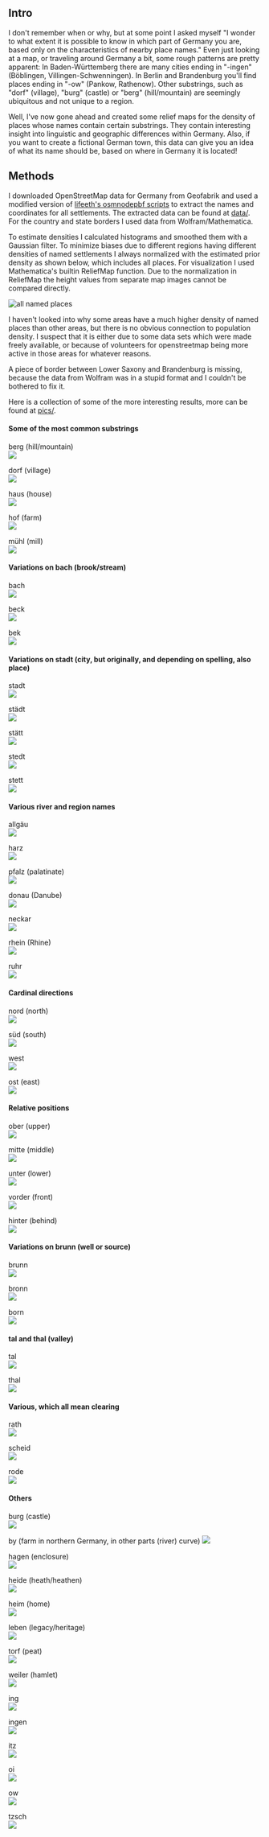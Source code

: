 ## Intro

I don't remember when or why, but at some point I asked myself "I wonder to what extent it is possible to know in which part of Germany you are, based only on the characteristics of nearby place names." Even just looking at a map, or traveling around Germany a bit, some rough patterns are pretty apparent: In Baden-Württemberg there are many cities ending in "-ingen" (Böblingen, Villingen-Schwenningen). In Berlin and Brandenburg you'll find places ending in "-ow" (Pankow, Rathenow). Other substrings, such as "dorf" (village), "burg" (castle) or "berg" (hill/mountain) are seemingly ubiquitous and not unique to a region.

Well, I've now gone ahead and created some relief maps for the density of places whose names contain certain substrings. They contain interesting insight into linguistic and geographic differences within Germany. Also, if you want to create a fictional German town, this data can give you an idea of what its name should be, based on where in Germany it is located!


## Methods

I downloaded OpenStreetMap data for Germany from Geofabrik and used a modified version of [lifeeth's osmnodepbf scripts](https://github.com/lifeeth/osmnodepbf) to extract the names and coordinates for all settlements. The extracted data can be found at [data/](data/). For the country and state borders I used data from Wolfram/Mathematica.

To estimate densities I calculated histograms and smoothed them with a Gaussian filter. To minimize biases due to different regions having different densities of named settlements I always normalized with the estimated prior density as shown below, which includes all places. For visualization I used Mathematica's builtin ReliefMap function. Due to the normalization in ReliefMap the height values from separate map images cannot be compared directly.

![all named places](pics/prior.png)

I haven't looked into why some areas have a much higher density of named places than other areas, but there is no obvious connection to population density. I suspect that it is either due to some data sets which were made freely available, or because of volunteers for openstreetmap being more active in those areas for whatever reasons.

A piece of border between Lower Saxony and Brandenburg is missing, because the data from Wolfram was in a stupid format and I couldn't be bothered to fix it.

Here is a collection of some of the more interesting results, more can be found at [pics/](pics/).

#### Some of the most common substrings

berg (hill/mountain)  
![](pics/bedeutung/häufig/berg.png)  

dorf (village)  
![](pics/bedeutung/häufig/dorf.png)  

haus (house)  
![](pics/bedeutung/häufig/haus.png)  

hof (farm)  
![](pics/bedeutung/häufig/hof.png)  

mühl (mill)  
![](pics/bedeutung/häufig/mühl.png)  


#### Variations on bach (brook/stream)

bach  
![](pics/bedeutung/bach/bach.png)

beck  
![](pics/bedeutung/bach/beck.png)

bek  
![](pics/bedeutung/bach/bek.png)


#### Variations on stadt (city, but originally, and depending on spelling, also place)

stadt  
![](pics/bedeutung/stadt/stadt.png)  

städt  
![](pics/bedeutung/stadt/städt.png)  

stätt  
![](pics/bedeutung/stadt/stätt.png)  

stedt  
![](pics/bedeutung/stadt/stedt.png)  

stett  
![](pics/bedeutung/stadt/stett.png)  


#### Various river and region names

allgäu  
![](pics/fluss/allgäu.png)  

harz  
![](pics/fluss/harz.png)

pfalz (palatinate)  
![](pics/fluss/pfalz.png)  

donau (Danube)  
![](pics/fluss/donau.png)  

neckar  
![](pics/fluss/neckar.png)  

rhein (Rhine)  
![](pics/fluss/rhein.png)  

ruhr  
![](pics/fluss/ruhr.png)  


#### Cardinal directions

nord (north)  
![](pics/ort/nord.png)  

süd (south)  
![](pics/ort/süd.png)  

west  
![](pics/ort/west.png)  

ost (east)  
![](pics/ort/ost.png)  


#### Relative positions

ober (upper)  
![](pics/ort/ober.png)  

mitte (middle)  
![](pics/ort/mitte.png)  

unter (lower)  
![](pics/ort/unter.png)  

vorder (front)  
![](pics/ort/vorder.png)  

hinter (behind)  
![](pics/ort/hinter.png)  


#### Variations on brunn (well or source)

brunn  
![](pics/quelle/brunn.png)  

bronn  
![](pics/quelle/bronn.png)  

born  
![](pics/quelle/born.png)  


#### tal and thal (valley)

tal  
![](pics/bedeutung/tal/tal.png)  

thal  
![](pics/bedeutung/tal/thal.png)  


#### Various, which all mean clearing

rath  
![](pics/bedeutung/rodung/rath.png)  

scheid  
![](pics/bedeutung/rodung/scheid.png)

rode  
![](pics/bedeutung/rodung/rode.png)  


#### Others

burg (castle)  
![](pics/bedeutung/burg.png)  

by (farm in northern Germany, in other parts (river) curve)
![](pics/bedeutung/by.png)  

hagen (enclosure)  
![](pics/bedeutung/hagen.png)  

heide (heath/heathen)  
![](pics/bedeutung/heide.png)  

heim (home)  
![](pics/bedeutung/heim.png)  

leben (legacy/heritage)  
![](pics/bedeutung/leben.png)  

torf (peat)  
![](pics/bedeutung/torf.png)

weiler (hamlet)  
![](pics/bedeutung/weiler.png)

ing  
![](pics/ing.png)  

ingen  
![](pics/ingen.png)  

itz  
![](pics/itz.png)  

oi  
![](pics/oi.png)  

ow  
![](pics/ow.png)  

tzsch  
![](pics/tzsch.png)  
